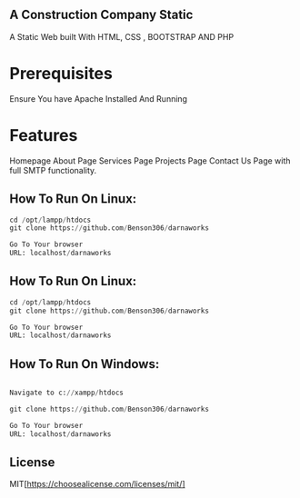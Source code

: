 ## A Construction Company Static
A Static Web built With HTML, CSS , BOOTSTRAP AND PHP

# Prerequisites
Ensure You have Apache Installed And Running


# Features
Homepage
About Page
Services Page
Projects Page
Contact Us Page with full SMTP functionality.

## How To Run On Linux:

```python
cd /opt/lampp/htdocs
git clone https://github.com/Benson306/darnaworks

Go To Your browser
URL: localhost/darnaworks
```

## How To Run On Linux:

```python
cd /opt/lampp/htdocs
git clone https://github.com/Benson306/darnaworks

Go To Your browser
URL: localhost/darnaworks
```

## How To Run On Windows:

```python

Navigate to c://xampp/htdocs

git clone https://github.com/Benson306/darnaworks

Go To Your browser
URL: localhost/darnaworks
```

## License
MIT[https://choosealicense.com/licenses/mit/]
